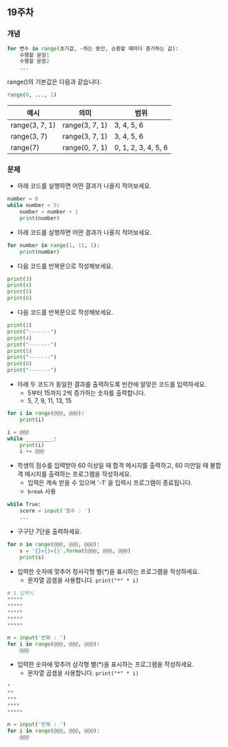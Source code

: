 
## 19주차
### 개념
```python
for 변수 in range(초기값, ~하는 동안, 순환할 때마다 증가하는 값):
    수행할 문장1
    수행할 문장2
    ...
```

range()의 기본값은 다음과 같습니다.       
```python
range(0, ..., 1)
```

|예시|의미|범위|
|------|---|---|
|range(3, 7, 1)|range(3, 7, 1)  |3, 4, 5, 6|
|range(3, 7)|range(3, 7, 1)  |3, 4, 5, 6|
|range(7)|range(0, 7, 1)  |0, 1, 2, 3, 4, 5, 6|


### 문제

- 아래 코드를 실행하면 어떤 결과가 나올지 적어보세요.
```python
number = 0
while number < 5:
    number = number + 1
    print(number)
```

- 아래 코드를 실행하면 어떤 결과가 나올지 적어보세요.
```python
for number in range(1, 11, 1):
    print(number)
```

- 다음 코드를 반복문으로 작성해보세요.
```python
print(3)
print(4)
print(5)
print(6)
```

- 다음 코드를 반복문으로 작성해보세요.
```python
print(3)
print("-------")
print(4)
print("-------")
print(5)
print("-------")
print(6)
print("-------")
```

- 아래 두 코드가 동일한 결과를 출력하도록 빈칸에 알맞은 코드를 입력하세요.
  - 5부터 15까지 2씩 증가하는 숫자를 출력합니다.
  - 5, 7, 9, 11, 13, 15

```python
for i in range(@@@, @@@):
    print(i)
```
```python
i = @@@
while _________: 
    print(i)
    i += @@@
```

- 학생의 점수를 입력받아 60 이상일 때 합격 메시지를 출력하고, 60 미만일 때 불합격 메시지를 출력하는 프로그램을 작성하세요.   
  - 입력은 계속 받을 수 있으며 '-1' 을 입력시 프로그램이 종료됩니다.
  - `break` 사용
```python
while True:
    score = input('점수 : ')
    ...
```

- 구구단 7단을 출력하세요.
```python
for n in range(@@@, @@@, @@@):
    s = '{}x{}={}'.format(@@@, @@@, @@@)
    print(s)
```

- 입력한 숫자에 맞추어 정사각형 별(\*)을 표시하는 프로그램을 작성하세요.
  - 문자열 곱셈을 사용합니다. `print("*" * i)`

```python
# 5 입력시
*****
*****
*****
*****
*****

n = input('반복 : ')
for i in range(@@@, @@@, @@@):
    @@@
```

- 입력한 숫자에 맞추어 삼각형 별(\*)을 표시하는 프로그램을 작성하세요.
  - 문자열 곱셈을 사용합니다. `print("*" * i)`
```python
*
**
***
****
*****

n = input('반복 : ')
for i in range(@@@, @@@, @@@):
    @@@
```
